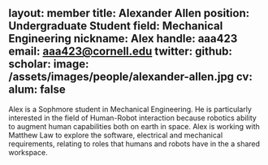 layout: member
title: Alexander Allen 
position: Undergraduate Student
field: Mechanical Engineering
nickname: Alex
handle: aaa423
email: aaa423@cornell.edu
twitter:
github: 
scholar:
image: /assets/images/people/alexander-allen.jpg
cv:
alum: false
---
Alex is a Sophmore student in Mechanical Engineering. He is particularly interested in the field of Human-Robot interaction because robotics ability to augment human capabilities both on earth in space. Alex is working with Matthew Law to explore the software, electrical and mechanical requirements, relating to roles that humans and robots have in the a shared workspace.